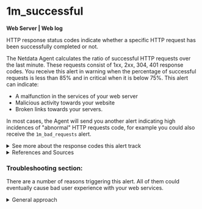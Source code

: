 # 1m_successful

**Web Server | Web log**

HTTP response status codes indicate whether a specific HTTP request has been successfully completed
or not.

The Netdata Agent calculates the ratio of successful HTTP requests over the last minute. These
requests consist of 1xx, 2xx, 304, 401 response codes. You receive this alert in warning when the
percentage of successful requests is less than 85% and in critical when it is below 75%. This alert
can indicate:

- A malfunction in the services of your web server
- Malicious activity towards your website
- Broken links towards your servers.

In most cases, the Agent will send you another alert indicating high incidences
of "abnormal" HTTP requests code, for example you could also receive the `1m_bad_requests` alert.


<details>
  <summary>See more about the response codes this alert track </summary>

The response codes below contain the descriptions as provided by
Mozilla. <sup> [1](https://developer.mozilla.org/en-US/docs/Web/HTTP/Status) </sup>

**Information responses (1XX)**

- _100 Continue_:This interim response indicates that the client should continue the request or ignore
  the response if the request is already finished.

- _101 Switching Protocol_: This code is sent in response to an Upgrade request header from the client
  and indicates the protocol the server is switching to.

- _102 Processing (WebDAV)_:
  This code indicates that the server has received and is processing the request, but no response is
  available yet.

- _103 Early Hints_: This status code is primarily intended to be used with the link header, letting
  the user agent start preloading resources while the server prepares a response.

**Successful responses (2XX)**

- _200 OK_: The request succeeded. The result meaning of "success" depends on the HTTP method:

    * GET: The resource has been fetched and transmitted in the message body.
    * HEAD: The representation headers are included in the response without any message body.
    * PUT or POST: The resource describing the result of the action is transmitted in the message
       body.
    * TRACE: The message body contains the request message as received by the server.

- _201 Created_: The request succeeded, and a new resource created as a result. This is typically the
  response sent after POST requests, or some PUT requests.

- _202 Accepted_: The request has been received but not yet acted upon. It is noncommittal, since there
  is no way in HTTP to later send an asynchronous response indicating the outcome of the request. It
  is intended for cases where another process or server handles the request, or for batch
  processing.

- _203 Non-Authoritative Information_: This response code means the returned metadata is not exactly
  the same as is available from the origin server, but is collected from a local or a third-party
  copy. This is mostly used for mirrors or backups of another resource. Except for that specific
  case, the 200 OK response is preferred to this status.

- _204 No Content_: There is no content to send for this request, but the headers may be useful. The
  user agent may update its cached headers for this resource with the new ones.

- _205 Reset Content_: Tells the user agent to reset the document which sent this request.

- _206 Partial Content_: This response code is used when the range header is sent from the client to
  request only part of a resource.

- _207 Multi-Status (WebDAV)_:
  Conveys information about multiple resources, for situations where multiple status codes might be
  appropriate.

- _208 Already Reported (WebDAV)_:
  Used inside a <dav:propstat> response element to avoid repeatedly enumerating the internal members
  of multiple bindings to the same collection.

- _226 IM Used (HTTP Delta encoding)_:
  The server has fulfilled a GET request for the resource, and the response is a representation of
  the result of one or more instance-manipulations applied to the current instance.

**Redirection messages (3XX)**

- _304 Not Modified _: This is used for caching purposes. It tells the client that the response has not
  been modified, so the client can continue to use the same cached version of the response.

**Client error responses (4XX)**

- _401 Unauthorized_: Although the HTTP standard specifies "unauthorized", semantically this response
  means "
  unauthenticated". That is, the client must authenticate itself to get the requested response.

</details>

<details>
  <summary>References and Sources </summary>

1. [HTTP status codes on Mozilla](https://developer.mozilla.org/en-US/docs/Web/HTTP/Status)

</details>

### Troubleshooting section:

There are a number of reasons triggering this alert. All of them could eventually cause bad user
experience with your web services.

<details> 
<summary>General approach</summary>

Identify exactly what HTTP response code your web server sent back to your clients. 
Open the Netdata dashboard and inspect the `detailed_response_codes` chart for your web server. This chart keeps
track of exactly what error codes your web server sends out.

</details>
